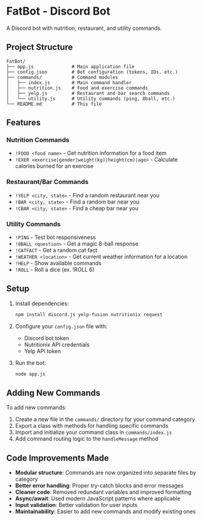 # FatBot - Discord Bot

A Discord bot with nutrition, restaurant, and utility commands.

## Project Structure

```
FatBot/
├── app.js              # Main application file
├── config.json         # Bot configuration (tokens, IDs, etc.)
├── commands/           # Command modules
│   ├── index.js        # Main command handler
│   ├── nutrition.js    # Food and exercise commands
│   ├── yelp.js         # Restaurant and bar search commands
│   └── utility.js      # Utility commands (ping, 8ball, etc.)
└── README.md           # This file
```

## Features

### Nutrition Commands
- `!FOOD <food name>` - Get nutrition information for a food item
- `!EXER <exercise|gender|weight(kg)|height(cm)|age>` - Calculate calories burned for an exercise

### Restaurant/Bar Commands
- `!YELP <city, state>` - Find a random restaurant near you
- `!BAR <city, state>` - Find a random bar near you
- `!CBAR <city, state>` - Find a cheap bar near you

### Utility Commands
- `!PING` - Test bot responsiveness
- `!8BALL <question>` - Get a magic 8-ball response
- `!CATFACT` - Get a random cat fact
- `!WEATHER <location>` - Get current weather information for a location
- `!HELP` - Show available commands
- `!ROLL` - Roll a dice (ex. !ROLL 6)

## Setup

1. Install dependencies:
   ```bash
   npm install discord.js yelp-fusion nutritionix request
   ```

2. Configure your `config.json` file with:
   - Discord bot token
   - Nutritionix API credentials
   - Yelp API token

3. Run the bot:
   ```bash
   node app.js
   ```

## Adding New Commands

To add new commands:

1. Create a new file in the `commands/` directory for your command category
2. Export a class with methods for handling specific commands
3. Import and initialize your command class in `commands/index.js`
4. Add command routing logic to the `handleMessage` method

## Code Improvements Made

- **Modular structure**: Commands are now organized into separate files by category
- **Better error handling**: Proper try-catch blocks and error messages
- **Cleaner code**: Removed redundant variables and improved formatting
- **Async/await**: Used modern JavaScript patterns where applicable
- **Input validation**: Better validation for user inputs
- **Maintainability**: Easier to add new commands and modify existing ones
